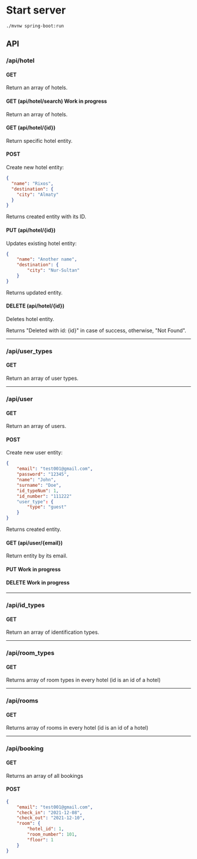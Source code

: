 # Start server

	./mvnw spring-boot:run
	
## API

### /api/hotel

#### GET
Return an array of hotels.

#### GET (api/hotel/search) Work in progress
Return an array of hotels.

#### GET (api/hotel/{id})
Return specific hotel entity.

#### POST
Create new hotel entity:
```json
{
  "name": "Rixos",
  "destination": {
    "city": "Almaty"
  }
}
```

Returns created entity with its ID.

#### PUT (api/hotel/{id})
Updates existing hotel entity:
```json
{
	"name": "Another name",
	"destination": {
		"city": "Nur-Sultan"
	}
}
```

Returns updated entity.

#### DELETE (api/hotel/{id})
Deletes hotel entity.

Returns "Deleted with id: {id}" in case of success, otherwise, "Not Found".

----

### /api/user_types

#### GET
Return an array of user types.

----

### /api/user

#### GET
Return an array of users.

#### POST
Create new user entity:
```json
{
	"email": "test001@gmail.com",
	"password": "12345",
	"name": "John",
	"surname": "Doe",
	"id_typeNum": 1,
	"id_number": "111222"
	"user_type": {
		"type": "guest"
	}
}
```

Returns created entity.

#### GET (api/user/{email})
Return entity by its email.

#### PUT Work in progress

#### DELETE  Work in progress

----

### /api/id_types

#### GET
Return an array of identification types.

----

### /api/room_types

#### GET
Returns array of room types in every hotel (id is an id of a hotel)

----

### /api/rooms

#### GET
Returns array of rooms in every hotel (id is an id of a hotel)

----

### /api/booking

#### GET
Returns an array of all bookings

#### POST

```json
{
	"email": "test001@gmail.com",
	"check_in": "2021-12-08",
	"check_out": "2021-12-10",
	"room": {
		"hotel_id": 1,
		"room_number": 101,
		"floor": 1
	}
}
```
